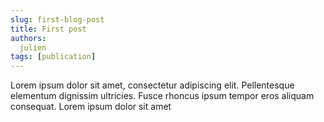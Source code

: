 ```yaml
---
slug: first-blog-post
title: First post
authors:
  julien
tags: [publication]
---
```


Lorem ipsum dolor sit amet, consectetur adipiscing elit. Pellentesque elementum dignissim ultricies. Fusce rhoncus ipsum tempor eros aliquam consequat. Lorem ipsum dolor sit amet

